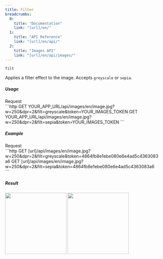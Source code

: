 ```yaml
---
title: Filter
breadcrumbs:
  0:
    title: "Documentation"
    link: "[url]/en/"
  1:
    title: "API Reference"
    link: "[url]/en/api/"
  2:
    title: "Images API"
    link: "[url]/en/api/images/"
---
```


`filt`

Applies a filter effect to the image. Accepts `greyscale` or `sepia`.

##### Usage

<div class="file-header">Request</div>
```http
GET YOUR_APP_URL/api/images/en/image.jpg?w=250&dpr=2&filt=greyscale&token=YOUR_IMAGES_TOKEN
GET YOUR_APP_URL/api/images/en/image.jpg?w=250&dpr=2&filt=sepia&token=YOUR_IMAGES_TOKEN
```

##### Example

<div class="file-header">Request</div>
```http
GET [url]/api/images/en/image.jpg?w=250&dpr=2&filt=greyscale&token=4864fb8e1ebe080e6e4ad5c4363083a6
GET [url]/api/images/en/image.jpg?w=250&dpr=2&filt=sepia&token=4864fb8e1ebe080e6e4ad5c4363083a6
```

##### Result

<img width="200" class="inline" src="[url]/api/images/en/content/media/image.jpg?w=200&dpr=2&filt=greyscale&token=4864fb8e1ebe080e6e4ad5c4363083a6">
<img width="200" class="inline" src="[url]/api/images/en/content/media/image.jpg?w=200&dpr=2&filt=sepia&token=4864fb8e1ebe080e6e4ad5c4363083a6">
